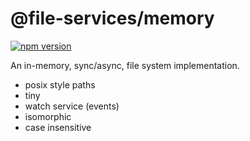 # @file-services/memory
[![npm version](https://img.shields.io/npm/v/@file-services/memory.svg)](https://www.npmjs.com/package/@file-services/memory)

An in-memory, sync/async, file system implementation.

- posix style paths
- tiny
- watch service (events)
- isomorphic
- case insensitive

